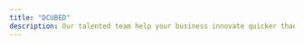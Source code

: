 ```yaml
---
title: "DCUBED"
description: Our talented team help your business innovate quicker than ever.
---
```

